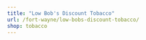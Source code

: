 ```yaml
---
title: "Low Bob's Discount Tobacco"
url: /fort-wayne/low-bobs-discount-tobacco/
shop: tobacco
---
```

